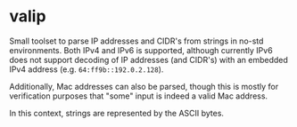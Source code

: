# valip

Small toolset to parse IP addresses and CIDR's from strings in no-std environments.
Both IPv4 and IPv6 is supported, although currently IPv6 does not support decoding
of IP addresses (and CIDR's) with an embedded IPv4 address (e.g. `64:ff9b::192.0.2.128`).

Additionally, Mac addresses can also be parsed, though this is mostly for verification
purposes that "some" input is indeed a valid Mac address.

In this context, strings are represented by the ASCII bytes.
